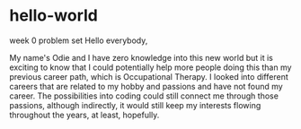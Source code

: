 # hello-world
week 0 problem set
Hello everybody,

My name's Odie and I have zero knowledge into this new world but it is exciting to know that I could potentially help more people doing this than my previous career path, which is Occupational Therapy. 
I looked into different careers that are related to my hobby and passions and have not found my career.
The possibilities into coding could still connect me through those passions, although indirectly, it would still keep my interests flowing throughout the years, at least, hopefully.
